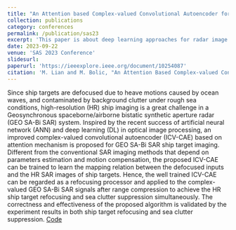 ```yaml
---
title: "An Attention based Complex-valued Convolutional Autoencoder for GEO SA-Bi SAR Ship Target Refocusing"
collection: publications
category: conferences
permalink: /publication/sas23
excerpt: 'This paper is about deep learning approaches for radar image refocusing.'
date: 2023-09-22
venue: 'SAS 2023 Conference'
slidesurl: 
paperurl: 'https://ieeexplore.ieee.org/document/10254087'
citation: 'M. Lian and M. Bolic, "An Attention Based Complex-valued Convolutional Autoencoder for GEO SA-Bi SAR Ship Target Refocusing," 2023 IEEE Sensors Applications Symposium (SAS), Ottawa, ON, Canada, 2023, pp. 1-6, doi: 10.1109/SAS58821.2023.10254087.'
---
```


Since ship targets are defocused due to heave motions caused by ocean waves, and contaminated by background clutter under rough sea conditions, high-resolution (HR) ship imaging is a great challenge in a Geosynchronous spaceborne/airborne bistatic synthetic aperture radar (GEO SA-Bi SAR) 
system. Inspired by the recent success of artificial neural network (ANN) and deep learning (DL) in optical image processing, an improved complex-valued convolutional autoencoder (ICV-CAE) based on attention mechanism is proposed for GEO SA-Bi SAR ship target imaging. Different from the conventional SAR imaging methods that depend on parameters estimation and motion compensation, the proposed ICV-CAE can be trained to learn the mapping relation between the defocused inputs and the HR SAR images of ship targets. Hence, the well trained ICV-CAE can be regarded as a refocusing processor and applied to the complex-valued GEO SA-Bi SAR signals after range compression to achieve the HR ship target refocusing and sea clutter suppression simultaneously. The correctness and effectiveness of the proposed algorithm is validated by the experiment results in both ship target refocusing and sea clutter suppression.
[Code](https://github.com/Lian-M/CV_CAE)
